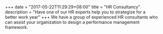 +++
date = "2017-05-22T11:29:29+08:00"
title = "HR Consultancy"
description = "Have one of our HR experts help you to strategize for a better work year"
+++
We have a group of experienced HR consultants who can assist your organization to design a performance management framework.
